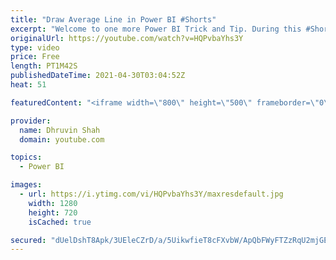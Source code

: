 ```yaml
---
title: "Draw Average Line in Power BI #Shorts"
excerpt: "Welcome to one more Power BI Trick and Tip. During this #Shorts we will learn how we can add an Average Line to our Power BI Graph. We can draw the Average Line for Power BI Cluster Column Chart, Cluster Bar Chart, Area Chart, and Line Chart. To add the Average Line the Procedure is very simple and easy."
originalUrl: https://youtube.com/watch?v=HQPvbaYhs3Y
type: video
price: Free
length: PT1M42S
publishedDateTime: 2021-04-30T03:04:52Z
heat: 51

featuredContent: "<iframe width=\"800\" height=\"500\" frameborder=\"0\" src=\"https://www.youtube.com/embed/HQPvbaYhs3Y\" allow=\"accelerometer; autoplay; encrypted-media; gyroscope; picture-in-picture\" allowfullscreen></iframe>"

provider:
  name: Dhruvin Shah
  domain: youtube.com

topics:
  - Power BI

images:
  - url: https://i.ytimg.com/vi/HQPvbaYhs3Y/maxresdefault.jpg
    width: 1280
    height: 720
    isCached: true

secured: "dUelDshT8Apk/3UEleCZrD/a/5UikwfieT8cFXvbW/ApQbFWyFTZzRqU2mjGESYOc4EpfF935An+TmfJNx+R6sG2IqUTBe0Vg9sFd//vTaOsvBSsOQ/QWJweFFOsQWuE10o1Zu48YLrGUakItMdaL4WZ+coA4t6xf85TM/e0A2KqkvtvIQityn+NbddZAqK7yn0kKojmdVxqVQwYpeEwbV/NyAORNGwJIAJIyyDRYOLSgYd2VpJe6sQ4ihZgyJ78IAv4/A0cLKBJlK3c7SlBSBQpGHh4Fy0GkwGRTmzyDQLe4TCMgS9ou5q5Uvh2Zu/LweSOUO8ZGb5yz6iXsE4LgHijIM8AscMsBCWBDFwNX679ImXUBXLOcxHVKqTWyQawKye+gvjkcH2t8D3BlevHLaKxkWOSaf0zNsauWvwmd8k=;IbHj5vAt91k+WFG0xJHWdA=="
---
```


